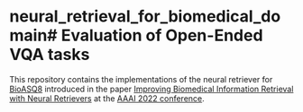 # neural_retrieval_for_biomedical_domain# Evaluation of Open-Ended VQA tasks
This repository contains the implementations of the neural retriever for [BioASQ8](https://arxiv.org/pdf/2106.14618.pdf) introduced in the paper [Improving Biomedical Information Retrieval with Neural Retrievers](https://arxiv.org/pdf/2201.07745.pdf) at the [AAAI 2022 conference](https://aaai.org/Conferences/AAAI-22/).
